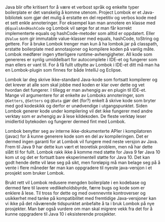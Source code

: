 Java blir ofte kritisert for å være et verbost språk og enkelte typer boilerplate er det vanskelig å komme utenom. Project Lombok er et Java-bibliotek som gjør det mulig å erstatte en del repetitiv og verbos kode med et sett enkle annoteringer. For eksempel kan man annotere en klasse med `@EqualsAndHashCode` og Lombok vil sørge for at man får korrekt implementerte equals og hashCode-metoder som alltid er oppdatert. Eller `@Value` som gir immutable value-klasser med equals, hashCode, toString og gettere. For å bruke Lombok trenger man kun å ha lombok.jar på classpath, erstatte boilerplate med annotasjoner og kompilere koden på vanlig måte. Lombok medfører ingen ytterligere runtime-avhengigheter. All kode som genereres er synlig umiddelbart for autocomplete i IDE-et og fungerer som man ellers er vant til. For å få fullt utbytte av Lombok i IDE-et ditt må man ha en Lombok-plugin som finnes for både IntelliJ og Eclipse.

Lombok lar deg skrive ikke-standard Java-kode som fortsatt kompilerer og det krever at alle som skal jobbe med koden er klar over dette og vet hvordan det fungerer. I tillegg er man avhengig av en plugin til IDE-et. Mange vil argumentere for at enkelte av Lomboks annoteringer, som `@Getters`, `@Setters` og `@Data` gjør det (for?) enkelt å skrive kode som bryter med god kodeskikk og derfor er unødvendige i utgangspunktet. Siden Lombok generer kode under kompilering vil det ikke fungerer med andre verktøy som er avhengig av å lese kildekoden. De fleste verktøy leser imidlertid bytekoden og fungerer dermed fint med Lombok. 

Lombok benytter seg av interne ikke-dokumenterte APIer i kompilatoren (javac) for å kunne generere kode som en del av kompileringen. Det er dermed ingen garanti for at Lombok vil fungere med neste versjon av Java. Frem til Java 9 har dette kun vært et teoretisk problem, men nå har dette slått til for fullt. Lombok rakk ikke å komme med støtte for Java 9 før Java 10 kom ut og det er fortsatt bare eksperimentell støtte for Java 10. Det kan godt hende dette vil løse seg på sikt, men foreløpig må man belage seg på å vente i flere måneder før man kan oppgradere til nyeste java-versjon i et prosjekt som bruker Lombok.

Brukt rett vil Lombok redusere mengden boilerplate i en kodebase og dermed føre til lavere vedlikeholdsbyrde, færre bugs og kode som er enklere å lese. Til tross for dette og med ovennevnte kontroverser og usikkerhet med tanke på kompatibilitet med fremtidige Java-versjoner kan vi ikke på det nåværende tidspunktet anbefalte å ta i bruk Lombok på nye prosjekter. Man bør også vurdere om man skal migrere vekk fra det for å kunne oppgradere til Java 10 i eksisterende prosjekter. 